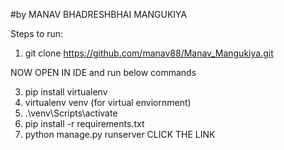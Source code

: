 #by MANAV BHADRESHBHAI MANGUKIYA 

Steps to run:
 1) git clone https://github.com/manav88/Manav_Mangukiya.git
    
 NOW OPEN IN IDE and run below commands
 
 3) pip install virtualenv
 4) virtualenv venv   (for virtual enviornment)
 5) .\venv\Scripts\activate
 6) pip install -r requirements.txt
 7) python manage.py runserver
CLICK THE LINK

